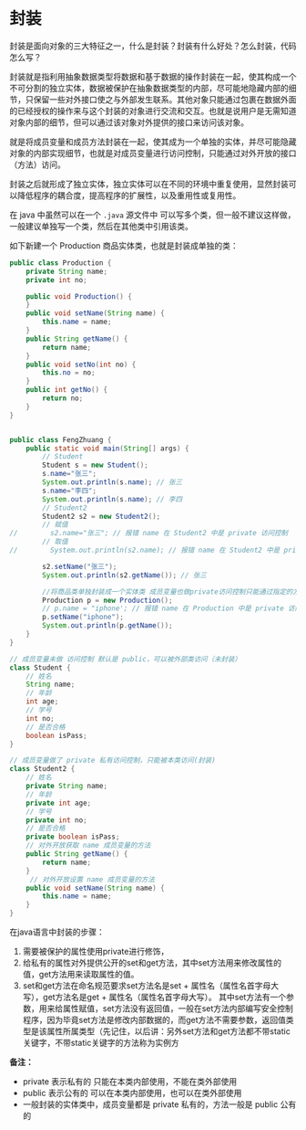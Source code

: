 # 封装
封装是面向对象的三大特征之一，什么是封装？封装有什么好处？怎么封装，代码怎么写？

封装就是指利用抽象数据类型将数据和基于数据的操作封装在一起，使其构成一个不可分割的独立实体，数据被保护在抽象数据类型的内部，尽可能地隐藏内部的细节，只保留一些对外接口使之与外部发生联系。其他对象只能通过包裹在数据外面的已经授权的操作来与这个封装的对象进行交流和交互。也就是说用户是无需知道对象内部的细节，但可以通过该对象对外提供的接口来访问该对象。

就是将成员变量和成员方法封装在一起，使其成为一个单独的实体，并尽可能隐藏对象的内部实现细节，也就是对成员变量进行访问控制，只能通过对外开放的接口（方法）访问。

封装之后就形成了独立实体，独立实体可以在不同的环境中重复使用，显然封装可以降低程序的耦合度，提高程序的扩展性，以及重用性或复用性。

在 java 中虽然可以在一个 `.java` 源文件中 可以写多个类，但一般不建议这样做，一般建议单独写一个类，然后在其他类中引用该类。

如下新建一个 Production 商品实体类，也就是封装成单独的类：

```java
public class Production {
    private String name;
    private int no;

    public void Production() {
    }
    public void setName(String name) {
        this.name = name;
    }
    public String getName() {
        return name;
    }
    public void setNo(int no) {
        this.no = no;
    }
    public int getNo() {
        return no;
    }
}
```

```java 

public class FengZhuang {
    public static void main(String[] args) {
        // Student
        Student s = new Student();
        s.name="张三";
        System.out.println(s.name); // 张三
        s.name="李四";
        System.out.println(s.name); // 李四
        // Student2
        Student2 s2 = new Student2();
        // 赋值
//        s2.name="张三"; // 报错 name 在 Student2 中是 private 访问控制
        // 取值
//        System.out.println(s2.name); // 报错 name 在 Student2 中是 private 访问控制

        s2.setName("张三");
        System.out.println(s2.getName()); // 张三

        //将商品类单独封装成一个实体类 成员变量也做private访问控制只能通过指定的方法获取或者赋值
        Production p = new Production();
        // p.name = "iphone'; // 报错 name 在 Production 中是 private 访问控制
        p.setName("iphone");
        System.out.println(p.getName());
    }
}

// 成员变量未做 访问控制 默认是 public，可以被外部类访问（未封装）
class Student {
    // 姓名
    String name;
    // 年龄
    int age;
    // 学号
    int no;
    // 是否合格
    boolean isPass;
}

// 成员变量做了 private 私有访问控制，只能被本类访问(封装)
class Student2 {
    // 姓名
    private String name;
    // 年龄
    private int age;
    // 学号
    private int no;
    // 是否合格
    private boolean isPass;
    // 对外开放获取 name 成员变量的方法
    public String getName() {
        return name;
    }
     // 对外开放设置 name 成员变量的方法
    public void setName(String name) {
        this.name = name;
    }
}
```

在java语言中封装的步骤：  
1. 需要被保护的属性使用private进行修饰，
2. 给私有的属性对外提供公开的set和get方法，其中set方法用来修改属性的值，get方法用来读取属性的值。
3. set和get方法在命名规范要求set方法名是set + 属性名（属性名首字母大写），get方法名是get + 属性名（属性名首字母大写）。 其中set方法有一个参数，用来给属性赋值，set方法没有返回值，一般在set方法内部编写安全控制程序，因为毕竟set方法是修改内部数据的，而get方法不需要参数，返回值类型是该属性所属类型（先记住，以后讲：另外set方法和get方法都不带static关键字，不带static关键字的方法称为实例方

**备注：**  
- private 表示私有的 只能在本类内部使用，不能在类外部使用
- public 表示公有的 可以在本类内部使用，也可以在类外部使用
- 一般封装的实体类中，成员变量都是 private 私有的，方法一般是 public 公有的


